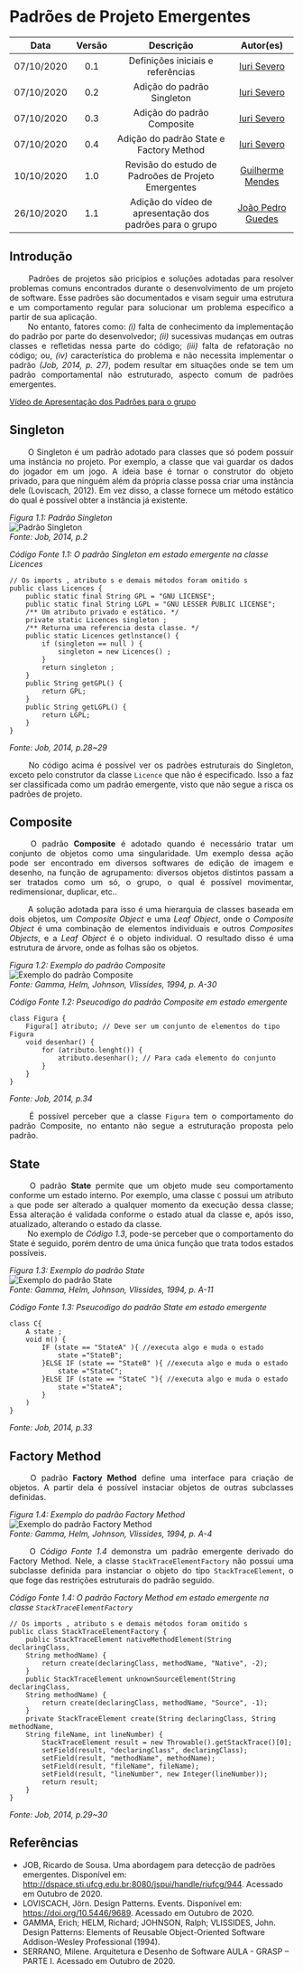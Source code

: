 # Padrões de Projeto Emergentes

|    Data    | Versão |         Descrição         |           Autor(es)           |
| :--------: | :----: | :-----------------------: | :---------------------------: |
| 07/10/2020 |  0.1   | Definições iniciais e referências | [Iuri Severo](https://github.com/iurisevero) |
| 07/10/2020 |  0.2   | Adição do padrão Singleton | [Iuri Severo](https://github.com/iurisevero) |
| 07/10/2020 |  0.3   | Adição do padrão Composite | [Iuri Severo](https://github.com/iurisevero) |
| 07/10/2020 |  0.4   | Adição do padrão State e Factory Method | [Iuri Severo](https://github.com/iurisevero) |
| 10/10/2020 |  1.0   | Revisão do estudo de Padroões de Projeto Emergentes | [Guilherme Mendes](https://github.com/guilherme-mendes) |
| 26/10/2020 | 1.1 | Adição do vídeo de apresentação dos padrões para o grupo | [João Pedro Guedes](https://github.com/sudjoao)|

## Introdução

<p align="justify"> &emsp;&emsp; Padrões de projetos são pricípios e soluções adotadas para resolver problemas comuns encontrados durante o desenvolvimento de um projeto de software. Esse padrões são documentados e visam seguir uma estrutura e um comportamento regular para solucionar um problema específico a partir de sua aplicação. <br />
&emsp;&emsp; No entanto, fatores como: <i>(i)</i> falta de conhecimento da implementação do padrão por parte do desenvolvedor; <i>(ii)</i> sucessivas mudanças em outras classes e refletidas nessa parte do código; <i>(iii)</i> falta de refatoração no código; ou, <i>(iv)</i> característica do problema e não necessita implementar o padrão <i>(Job, 2014, p. 27)</i>, podem resultar em situações onde se tem um padrão comportamental não estruturado, aspecto comum de padrões emergentes. <br />

<a href="https://www.youtube.com/watch?v=_3oL4v1HCIc&feature=youtu.be">Vídeo de Apresentação dos Padrões para o grupo</a>

## Singleton

<p align="justify"> &emsp;&emsp; O Singleton é um padrão adotado para classes que só podem possuir uma instância no projeto. Por exemplo, a classe que vai guardar os dados do jogador em um jogo. A ideia base é tornar o construtor do objeto privado, para que ninguém além da própria classe possa criar uma instância dele (Loviscach, 2012). Em vez disso, a classe fornece um método estático do qual é possível obter a instância já existente. </p>

_Figura 1.1: Padrão Singleton_
<br /><img src="docs/Assets/Img/Studies/EmergingDesignPatterns/SingletonPattern.png" alt="Padrão Singleton"><br />
_Fonte: Job, 2014, p.2_

_Código Fonte 1.1: O padrão Singleton em estado emergente na classe Licences_
```
// Os imports , atributo s e demais métodos foram omitido s
public class Licences {
    public static final String GPL = "GNU LICENSE";
    public static final String LGPL = "GNU LESSER PUBLIC LICENSE";
    /** Um atributo privado e estático. */
    private static Licences singleton ;
    /** Returna uma referencia desta classe. */
    public static Licences getlnstance() {
        if (singleton == null ) {
            singleton = new Licences() ;
        }
        return singleton ;
    }
    public String getGPL() {
        return GPL;
    }
    public String getLGPL() {
        return LGPL;
    }
}
```
_Fonte: Job, 2014, p.28~29_

<p align="justify"> &emsp;&emsp;  No código acima é possível ver os padrões estruturais do Singleton, exceto pelo construtor da classe <code>Licence</code> que não é especificado. Isso a faz ser classificada como um padrão emergente, visto que não segue a risca os padrões de projeto. </p>

## Composite

<p align="justify"> &emsp;&emsp; O padrão <b>Composite</b> é adotado quando é necessário tratar um conjunto de objetos como uma singularidade. Um exemplo dessa ação pode ser encontrado em diversos softwares de edição de imagem e desenho, na função de agrupamento: diversos objetos distintos passam a ser tratados como um só, o grupo, o qual é possível movimentar, redimensionar, duplicar, etc..</p>
<p align="justify"> &emsp;&emsp; A solução adotada para isso é uma hierarquia de classes baseada em dois objetos, um <i>Composite Object</i> e uma <i>Leaf Object</i>, onde o <i>Composite Object</i> é uma combinação de elementos individuais e outros <i>Composites Objects</i>, e a <i>Leaf Object</i> é o objeto individual. O resultado disso é uma estrutura de árvore, onde as folhas são os objetos. </p>

_Figura 1.2: Exemplo do padrão Composite_
<br /><img src="docs/Assets/Img/Studies/EmergingDesignPatterns/CompositePatternExample.png" alt="Exemplo do padrão Composite"><br />
_Fonte: Gamma, Helm, Johnson, Vlissides, 1994, p. A-30_

_Código Fonte 1.2: Pseucodigo do padrão Composite em estado emergente_
```
class Figura {
    Figura[] atributo; // Deve ser um conjunto de elementos do tipo Figura
    void desenhar() {
        for (atributo.lenght()) {
            atributo.desenhar(); // Para cada elemento do conjunto
        }
    }
}
```
_Fonte: Job, 2014, p.34_

<p align="justify"> &emsp;&emsp; É possível perceber que a classe <code>Figura</code> tem o comportamento do padrão Composite, no entanto não segue a estruturação proposta pelo padrão.</p>

## State
<p align="justify"> &emsp;&emsp; O padrão <b>State</b> permite que um objeto mude seu comportamento conforme um estado interno. Por exemplo, uma classe <code>C</code> possui um atributo <code>a</code> que pode ser alterado a qualquer momento da execução dessa classe; Essa alteração é validada conforme o estado atual da classe e, após isso, atualizado, alterando o estado da classe.
<br /> &emsp;&emsp; No exemplo de <i>Código 1.3</i>, pode-se perceber que o comportamento do State é seguido, porém dentro de uma única função que trata todos estados possíveis. </p>

_Figura 1.3: Exemplo do padrão State_
<br /><img src="docs/Assets/Img/Studies/EmergingDesignPatterns/StatePatternExample.png" alt="Exemplo do padrão State"><br />
_Fonte: Gamma, Helm, Johnson, Vlissides, 1994, p. A-11_

_Código Fonte 1.3: Pseucodigo do padrão State em estado emergente_
```
class C{
    A state ;
    void m() {
        IF (state == "StateA" ){ //executa algo e muda o estado
            state ="StateB";
        }ELSE IF (state == "StateB" ){ //executa algo e muda o estado
            state ="StateC";
        }ELSE IF (state == "StateC "){ //executa algo e muda o estado
            state ="StateA";
        }
    )
} 
```
_Fonte: Job, 2014, p.33_

## Factory Method
<p align="justify"> &emsp;&emsp; O padrão <b>Factory Method</b> define uma interface para criação de objetos. A partir dela é possível instaciar objetos de outras subclasses definidas. </p>

_Figura 1.4: Exemplo do padrão Factory Method_
<br /><img src="docs/Assets/Img/Studies/EmergingDesignPatterns/FactoryMethodPatternExample.png" alt="Exemplo do padrão Factory Method"><br />
_Fonte: Gamma, Helm, Johnson, Vlissides, 1994, p. A-4_

<p align="justify"> &emsp;&emsp; O <i>Código Fonte 1.4</i> demonstra um padrão emergente derivado do Factory Method. Nele, a classe <code>StackTraceElementFactory</code> não possui uma subclasse definida para instanciar o objeto do tipo <code>StackTraceElement</code>, o que foge das restrições estruturais do padrão seguido.

_Código Fonte 1.4: O padrão Factory Method em estado emergente na classe ```StackTraceElementFactory```_
```
// Os imports , atributo s e demais métodos foram omitido s
public class StackTraceElementFactory {
    public StackTraceElement nativeMethodElement(String declaringClass, 
    String methodName) {
        return create(declaringClass, methodName, "Native", -2);
    }
    public StackTraceElement unknownSourceElement(String declaringClass, 
    String methodName) {
        return create(declaringClass, methodName, "Source", -1);
    }
    private StackTraceElement create(String declaringClass, String methodName, 
    String fileName, int lineNumber) {
        StackTraceElement result = new Throwable().getStackTrace()[0];
        setField(result, "declaringClass", declaringClass);
        setField(result, "methodName", methodName);
        setField(result, "fileName", fileName);
        setField(result, "lineNumber", new Integer(lineNumber));
        return result;
    }
} 
```
_Fonte: Job, 2014, p.29~30_

## Referências
* JOB, Ricardo de Sousa. Uma abordagem para detecção de padrões emergentes. Disponível em: <http://dspace.sti.ufcg.edu.br:8080/jspui/handle/riufcg/944>. Acessado em Outubro de 2020.
* LOVISCACH, Jörn. Design Patterns. Events. Disponível em: <https://doi.org/10.5446/9689>. Acessado em Outubro de 2020.
* GAMMA, Erich; HELM, Richard; JOHNSON, Ralph; VLISSIDES, John. Design Patterns: Elements of Reusable Object-Oriented Software Addison-Wesley Professional (1994).
* SERRANO, Milene. Arquitetura e Desenho de Software AULA - GRASP – PARTE I. Acessado em Outubro de 2020.